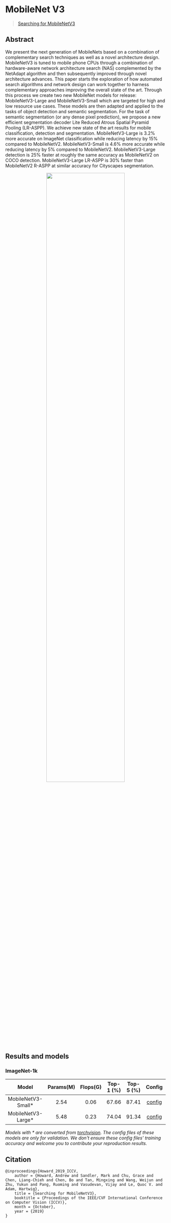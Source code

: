 # MobileNet V3

> [Searching for MobileNetV3](https://arxiv.org/abs/1905.02244)

<!-- [ALGORITHM] -->

## Abstract

We present the next generation of MobileNets based on a combination of complementary search techniques as well as a novel architecture design. MobileNetV3 is tuned to mobile phone CPUs through a combination of hardware-aware network architecture search (NAS) complemented by the NetAdapt algorithm and then subsequently improved through novel architecture advances. This paper starts the exploration of how automated search algorithms and network design can work together to harness complementary approaches improving the overall state of the art. Through this process we create two new MobileNet models for release: MobileNetV3-Large and MobileNetV3-Small which are targeted for high and low resource use cases. These models are then adapted and applied to the tasks of object detection and semantic segmentation. For the task of semantic segmentation (or any dense pixel prediction), we propose a new efficient segmentation decoder Lite Reduced Atrous Spatial Pyramid Pooling (LR-ASPP). We achieve new state of the art results for mobile classification, detection and segmentation. MobileNetV3-Large is 3.2% more accurate on ImageNet classification while reducing latency by 15% compared to MobileNetV2. MobileNetV3-Small is 4.6% more accurate while reducing latency by 5% compared to MobileNetV2. MobileNetV3-Large detection is 25% faster at roughly the same accuracy as MobileNetV2 on COCO detection. MobileNetV3-Large LR-ASPP is 30% faster than MobileNetV2 R-ASPP at similar accuracy for Cityscapes segmentation.

<div align=center>
<img src="https://user-images.githubusercontent.com/26739999/142563801-ef4feacc-ecd7-4d14-a411-8c9d63571749.png" width="70%"/>
</div>

## Results and models

### ImageNet-1k

|        Model        | Params(M) | Flops(G) | Top-1 (%) | Top-5 (%) |                    Config                     |                                               Download                                                |
| :-----------------: | :-------: | :------: | :-------: | :-------: | :-------------------------------------------: | :---------------------------------------------------------------------------------------------------: |
| MobileNetV3-Small\* |   2.54    |   0.06   |   67.66   |   87.41   | [config](./mobilenet-v3-small_8xb128_in1k.py) | [model](https://download.openmmlab.com/mmclassification/v0/mobilenet_v3/convert/mobilenet_v3_small-8427ecf0.pth) |
| MobileNetV3-Large\* |   5.48    |   0.23   |   74.04   |   91.34   | [config](./mobilenet-v3-large_8xb128_in1k.py) | [model](https://download.openmmlab.com/mmclassification/v0/mobilenet_v3/convert/mobilenet_v3_large-3ea3c186.pth) |

*Models with * are converted from [torchvision](https://pytorch.org/vision/stable/_modules/torchvision/models/mobilenetv3.html). The config files of these models are only for validation. We don't ensure these config files' training accuracy and welcome you to contribute your reproduction results.*

## Citation

```
@inproceedings{Howard_2019_ICCV,
    author = {Howard, Andrew and Sandler, Mark and Chu, Grace and Chen, Liang-Chieh and Chen, Bo and Tan, Mingxing and Wang, Weijun and Zhu, Yukun and Pang, Ruoming and Vasudevan, Vijay and Le, Quoc V. and Adam, Hartwig},
    title = {Searching for MobileNetV3},
    booktitle = {Proceedings of the IEEE/CVF International Conference on Computer Vision (ICCV)},
    month = {October},
    year = {2019}
}
```
